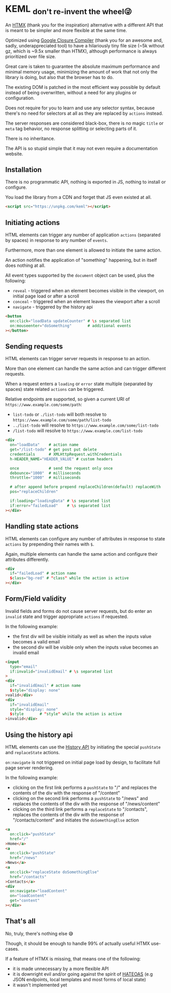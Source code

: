 # KEML <sub>don't re-invent the wheel😜</sub>

An [HTMX](https://htmx.org/) (thank you for the inspiration) alternative with a different API that is meant to be simpler and more flexible at the same time.

Optimized using [Google Closure Compiler](https://developers.google.com/closure/compiler/) (thank you for an awesome and, sadly, underappreciated tool) to have a hilariously tiny file size (~5k without gz, which is ~9.5x smaller than HTMX), although performance is always prioritized over file size.

Great care is taken to guarantee the absolute maximum performance and minimal memory usage, minimizing the amount of work that not only the library is doing, but also that the browser has to do.

The existing DOM is patched in the most efficient way possible by default instead of being overwritten, without a need for any plugins or configuration.

Does not require for you to learn and use any selector syntax, because there's no need for selectors at all as they are replaced by `actions` instead.

The server responses are considered black-box, there is no magic `title` or `meta` tag behavior, no response splitting or selecting parts of it.

There is no inheritance.

The API is so stupid simple that it may not even require a documentation website.

## Installation

There is no programmatic API, nothing is exported in JS, nothing to install or configure.

You load the library from a CDN and forget that JS even existed at all.
```html
<script src="https://unpkg.com/keml"></script>
```

## Initiating actions

HTML elements can trigger any number of application `actions` (separated by spaces) in response to any number of `events`.

Furthermore, more than one element is allowed to initiate the same action.

An action notifies the application of "something" happening, but in itself does nothing at all.

All event types supported by the `document` object can be used, plus the following:

- `reveal` - triggered when an element becomes visible in the viewport, on initial page load or after a scroll
- `conceal` - triggered when an element leaves the viewport after a scroll
- `navigate` - triggered by the history api

```html
<button
  on:click="loadData updateCounter" # \s separated list
  on:mouseenter="doSomething"       # additional events
></button>
```

## Sending requests

HTML elements can trigger server requests in response to an action.

More than one element can handle the same action and can trigger different requests.

When a request enters a `loading` or `error` state multiple (separated by spaces) state related `actions` can be triggered.

Relative endpoints are supported, so given a current URI of `https://www.example.com/some/path`:

- `list-todo` or `./list-todo` will both resolve to `https://www.example.com/some/path/list-todo`
- `../list-todo` will resolve to `https://www.example.com/some/list-todo`
- `/list-todo` will resolve to `https://www.example.com/list-todo`

```html
<div
  on="loadData"    # action name
  get="/list-todo" # get post put delete
  credentials      # XMLHttpRequest.withCredentials
  h-HEADER_NAME="HEADER_VALUE" # custom headers

  once             # send the request only once
  debounce="1000"  # milliseconds
  throttle="1000"  # milliseconds

  # after append before prepend replaceChildren(default) replaceWith
  pos="replaceChildren"

  if:loading="loadingData" # \s separated list
  if:error="failedLoad"    # \s separated list
></div>
```

## Handling state actions

HTML elements can configure any number of attributes in response to state `actions` by prepending their names with `$`.

Again, multiple elements can handle the same action and configure their attributes differently.

```html
<div
  if="failedLoad" # action name
  $class="bg-red" # "class" while the action is active
></div>
```

## Form/Field validity

Invalid fields and forms do not cause server requests, but do enter an `invalid` state and trigger appropriate `actions` if requested.

In the following example:

- the first div will be visible initially as well as when the inputs value becomes a valid email
- the second div will be visible only when the inputs value becomes an invalid email

```html
<input
  type="email"
  if:invalid="invalidEmail" # \s separated list
>
<div
  if="invalidEmail" # action name
  $style="display: none"
>valid</div>
<div
  if="invalidEmail"
  style="display: none"
  $style       # "style" while the action is active
>invalid</div>
```

## Using the history api

HTML elements can use the [History API](https://developer.mozilla.org/en-US/docs/Web/API/History_API) by initiating the special `pushState` and `replaceState` actions.

`on:navigate` is not triggered on initial page load by design, to facilitate full page server rendering.

In the following example:

- clicking on the first link performs a `pushState` to "/" and replaces the contents of the div with the response of "/content"
- clicking on the second link performs a `pushState` to "/news" and replaces the contents of the div with the response of "/news/content"
- clicking on the third link performs a `replaceState` to "/contacts", replaces the contents of the div with the response of "/contacts/content" and initiates the `doSomethingElse` action

```html
<a
  on:click="pushState"
  href="/"
>Home</a>
<a
  on:click="pushState"
  href="/news"
>News</a>
<a
  on:click="replaceState doSomethingElse"
  href="/contacts"
>Contacts</a>
<div
  on:navigate="loadContent"
  on="loadContent"
  get="content"
></div>
```

## That's all

No, truly, there's nothing else 😅

Though, it should be enough to handle 99% of actually useful HTMX use-cases.

If a feature of HTMX is missing, that means one of the following:

- it is made unnecessary by a more flexible API
- it is downright evil and/or going against the spirit of [HATEOAS](https://en.wikipedia.org/wiki/HATEOAS) (e.g JSON endpoints, local templates and most forms of local state)
- it wasn't implemented yet
